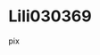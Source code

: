 # Lili030369
pix
<svg width="640" height="480" xmlns="http://www.w3.org/2000/svg" xmlns:svg="http://www.w3.org/2000/svg">

 <g>
  <title>Layer 1</title>
  <ellipse ry="45" rx="35" id="forme_1" cy="349" cx="320" fill="#ff7f00"/>
  <rect height="200" width="60" id="forme_2" y="80" x="290" fill="#007f00"/>
 </g>

</svg>
